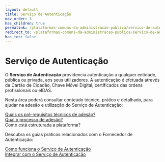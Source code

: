 ```yaml
---
layout: default
title: Serviço de Autenticação
nav_order: 3
has_children: true
permalink: /plataformas-comuns-da-administracao-publica/servico-de-autenticacao
redirect_to: /plataformas-comuns-da-administracao-publica/servico-de-autenticacao
has_toc: false
---
```




# Serviço de Autenticação

O **Serviço de Autenticação** providencia autenticação a qualquer entidade, pública ou privada, aos seus utilizadores. A autenticação é efetuada através de Cartão de Cidadão, Chave Móvel Digital, certificados das ordens profissionais ou eIDAS.

Nesta área poderá consultar conteúdo técnico, prático e detalhado, para ajudar na adesão e utilização do Serviço de Autenticação:

<a href="../../plataformas-comuns-da-administracao-publica/servico-de-autenticacao/quais-os-pre-requisitos-tecnicos-de-adesao" class="button">Quais os pré-requisitos técnicos de adesão?</a><br>
<a href="../../plataformas-comuns-da-administracao-publica/servico-de-autenticacao/qual-o-processo-de-adesao" class="button">Qual o processo de adesão?</a><br>
<a href="../../plataformas-comuns-da-administracao-publica/servico-de-autenticacao/como-esta-estruturada-a-plataforma" class="button">Como está estruturada a plataforma?</a><br>


  Descubra os guias práticos relacionados com o Fornecedor de Autenticação:

  <a href="../../guias-praticos/como-funciona-o-servico-de-autenticacao/" class="button">Como funciona o Serviço de Autenticação</a><br>
  <a href="../../guias-praticos/integrar-com-o-servico-de-autenticacao/" class="button">Integrar com o Serviço de Autenticação</a>